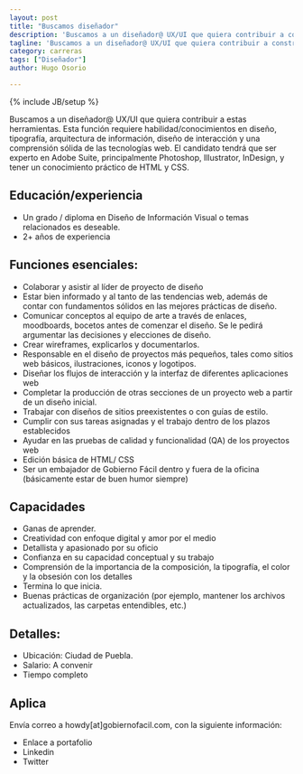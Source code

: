 ```yaml
---
layout: post
title: "Buscamos diseñador"
description: 'Buscamos a un diseñador@ UX/UI que quiera contribuir a construir herramientas tecnológicas para ciudadanos, empresas y gobiernos.'
tagline: 'Buscamos a un diseñador@ UX/UI que quiera contribuir a construir herramientas tecnológicas para ciudadanos, empresas y gobiernos.'
category: carreras
tags: ["Diseñador"]
author: Hugo Osorio

---
```

{% include JB/setup %}

Buscamos a un diseñador@ UX/UI que quiera contribuir a estas herramientas. Esta función requiere habilidad/conocimientos en diseño, tipografía, arquitectura de información, diseño de interacción y una comprensión sólida de las tecnologías web. El candidato tendrá que ser experto en Adobe Suite, principalmente Photoshop, Illustrator, InDesign, y tener un conocimiento práctico de HTML y CSS.

## Educación/experiencia
* Un grado / diploma en Diseño de Información Visual o temas relacionados es deseable.
* 2+ años de experiencia


## Funciones esenciales:
* Colaborar y asistir al líder de proyecto de diseño
* Estar bien informado y al tanto de las tendencias web, además de contar con fundamentos sólidos en las mejores prácticas de diseño. 
* Comunicar conceptos al equipo de arte a través de enlaces, moodboards, bocetos antes de comenzar el diseño. Se le pedirá argumentar las decisiones y elecciones de diseño.
* Crear wireframes, explicarlos y documentarlos.
* Responsable en el diseño de proyectos más pequeños, tales como sitios web básicos,  ilustraciones, iconos y logotipos.
* Diseñar los flujos de interacción y la interfaz de diferentes aplicaciones web
* Completar la producción de otras secciones de un proyecto web a partir de un diseño inicial.
* Trabajar con diseños de sitios preexistentes o con guías de estilo. 
* Cumplir con sus tareas asignadas y el trabajo dentro de los plazos establecidos 
* Ayudar en las pruebas de calidad y funcionalidad (QA) de los proyectos web 
* Edición básica de HTML/ CSS
* Ser un embajador de Gobierno Fácil dentro y fuera de la oficina (básicamente estar de buen humor siempre)

## Capacidades 
* Ganas de aprender.
* Creatividad con enfoque digital y amor por el medio 
* Detallista y apasionado por su oficio 
* Confianza en su capacidad conceptual y su trabajo 
* Comprensión de la importancia de la composición, la tipografía, el color y la obsesión con los detalles 
* Termina lo que inicia.
* Buenas prácticas de organización (por ejemplo, mantener los archivos actualizados, las carpetas entendibles, etc.)

## Detalles:
* Ubicación: Ciudad de Puebla.
* Salario: A convenir
* Tiempo completo

## Aplica 
Envía correo a howdy[at]gobiernofacil.com, con la siguiente información:

* Enlace a portafolio
* Linkedin
* Twitter
